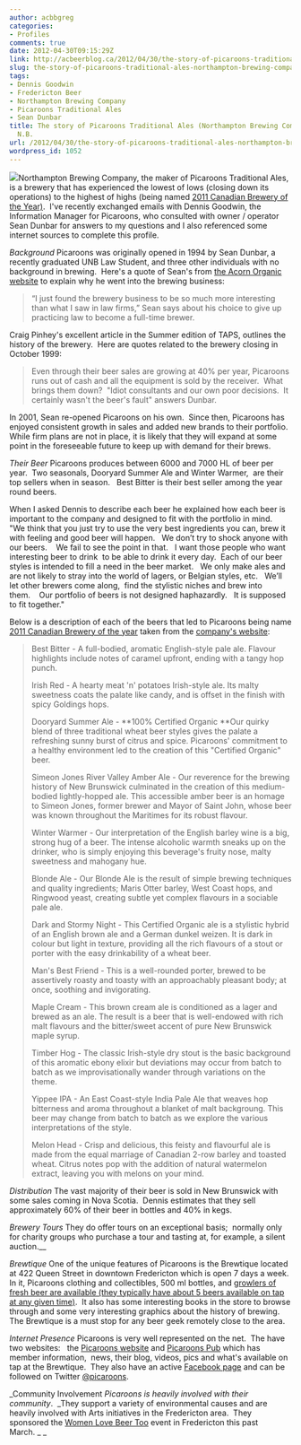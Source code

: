 ```yaml
---
author: acbbgreg
categories:
- Profiles
comments: true
date: 2012-04-30T09:15:29Z
link: http://acbeerblog.ca/2012/04/30/the-story-of-picaroons-traditional-ales-northampton-brewing-company-fredericton-n-b/
slug: the-story-of-picaroons-traditional-ales-northampton-brewing-company-fredericton-n-b
tags:
- Dennis Goodwin
- Fredericton Beer
- Northampton Brewing Company
- Picaroons Traditional Ales
- Sean Dunbar
title: The story of Picaroons Traditional Ales (Northampton Brewing Company) - Fredericton,
  N.B.
url: /2012/04/30/the-story-of-picaroons-traditional-ales-northampton-brewing-company-fredericton-n-b/
wordpress_id: 1052
---
```


[![](http://acbeerblog.ca/wp-content/uploads/2012/04/picaroons_logo.jpg)](http://acbeerblog.ca/wp-content/uploads/2012/04/picaroons_logo.jpg)Northampton Brewing Company, the maker of Picaroons Traditional Ales,  is a brewery that has experienced the lowest of lows (closing down its operations) to the highest of highs (being named [2011 Canadian Brewery of the Year)](http://www.cbc.ca/news/canada/new-brunswick/story/2011/09/12/nb-picaroons-award-120.htmlhttp://).  I've recently exchanged emails with Dennis Goodwin, the Information Manager for Picaroons, who consulted with owner / operator Sean Dunbar for answers to my questions and I also referenced some internet sources to complete this profile.

_Background_
Picaroons was originally opened in 1994 by Sean Dunbar, a recently graduated UNB Law Student, and three other individuals with no background in brewing.  Here's a quote of Sean's from [the Acorn Organic website](http://www.acornorganic.org/farmers/Picaroons.html) to explain why he went into the brewing business:


<blockquote>“I just found the brewery business to be so much more interesting than what I saw in law firms,” Sean says about his choice to give up practicing law to become a full-time brewer.</blockquote>


Craig Pinhey's excellent article in the Summer edition of TAPS, outlines the history of the brewery.  Here are quotes related to the brewery closing in October 1999:


<blockquote>Even through their beer sales are growing at 40% per year, Picaroons runs out of cash and all the equipment is sold by the receiver.  What brings them down?  "Idiot consultants and our own poor decisions.  It certainly wasn't the beer's fault" answers Dunbar.</blockquote>


In 2001, Sean re-opened Picaroons on his own.  Since then, Picaroons has enjoyed consistent growth in sales and added new brands to their portfolio.  While firm plans are not in place, it is likely that they will expand at some point in the foreseeable future to keep up with demand for their brews.

_Their Beer_
Picaroons produces between 6000 and 7000 HL of beer per year.  Two seasonals, Dooryard Summer Ale and Winter Warmer,  are their top sellers when in season.   Best Bitter is their best seller among the year round beers.

When I asked Dennis to describe each beer he explained how each beer is important to the company and designed to fit with the portfolio in mind.  "We think that you just try to use the very best ingredients you can, brew it with feeling and good beer will happen.   We don’t try to shock anyone with our beers.    We fail to see the point in that.   I want those people who want interesting beer to drink  to be able to drink it every day.  Each of our beer styles is intended to fill a need in the beer market.   We only make ales and are not likely to stray into the world of lagers, or Belgian styles, etc.   We’ll let other brewers come along,  find the stylistic niches and brew into them.    Our portfolio of beers is not designed haphazardly.   It is supposed to fit together."

Below is a description of each of the beers that led to Picaroons being name [2011 Canadian Brewery of the year](http://www.canadianbrewingawards.com/?page_id=89) taken from the [company's website](http://www.picaroons.ca/index.asp#):


<blockquote>Best Bitter - A full-bodied, aromatic English-style pale ale. Flavour highlights include notes of caramel upfront, ending with a tangy hop punch.

Irish Red - A hearty meat 'n' potatoes Irish-style ale. Its malty sweetness coats the palate like candy, and is offset in the finish with spicy Goldings hops.

Dooryard Summer Ale - **100% Certified Organic **Our quirky blend of three traditional wheat beer styles gives the palate a refreshing sunny burst of citrus and spice. Picaroons' commitment to a healthy environment led to the creation of this "Certified Organic" beer.

Simeon Jones River Valley Amber Ale - Our reverence for the brewing history of New Brunswick culminated in the creation of this medium-bodied lightly-hopped ale. This accessible amber beer is an homage to Simeon Jones, former brewer and Mayor of Saint John, whose beer was known throughout the Maritimes for its robust flavour.

Winter Warmer - Our interpretation of the English barley wine is a big, strong hug of a beer. The intense alcoholic warmth sneaks up on the drinker, who is simply enjoying this beverage's fruity nose, malty sweetness and mahogany hue.

Blonde Ale - Our Blonde Ale is the result of simple brewing techniques and quality ingredients; Maris Otter barley, West Coast hops, and Ringwood yeast, creating subtle yet complex flavours in a sociable pale ale.

Dark and Stormy Night - This Certified Organic ale is a stylistic hybrid of an English brown ale and a German dunkel weizen. It is dark in colour but light in texture, providing all the rich flavours of a stout or porter with the easy drinkability of a wheat beer.

Man's Best Friend - This is a well-rounded porter, brewed to be assertively roasty and toasty with an approachably pleasant body; at once, soothing and invigorating.

Maple Cream - This brown cream ale is conditioned as a lager and brewed as an ale. The result is a beer that is well-endowed with rich malt flavours and the bitter/sweet accent of pure New Brunswick maple syrup.

Timber Hog - The classic Irish-style dry stout is the basic background of this aromatic ebony elixir but deviations may occur from batch to batch as we improvisationally wander through variations on the theme.

Yippee IPA - An East Coast-style India Pale Ale that weaves hop bitterness and aroma throughout a blanket of malt backgroung. This beer may change from batch to batch as we explore the various interpretations of the style.

Melon Head - Crisp and delicious, this feisty and flavourful ale is made from the equal marriage of Canadian 2-row barley and toasted wheat. Citrus notes pop with the addition of natural watermelon extract, leaving you with melons on your mind.</blockquote>


_Distribution_
The vast majority of their beer is sold in New Brunswick with some sales coming in Nova Scotia.  Dennis estimates that they sell approximately 60% of their beer in bottles and 40% in kegs.

_Brewery Tours_
They do offer tours on an exceptional basis;  normally only for charity groups who purchase a tour and tasting at, for example, a silent auction.__

_Brewtique_
One of the unique features of Picaroons is the Brewtique located at 422 Queen Street in downtown Fredericton which is open 7 days a week.  In it, Picaroons clothing and collectibles, 500 ml bottles, and [growlers of fresh beer are available (they typically have about 5 beers available on tap at any given time)](http://www.picaroonspub.com/profiles/blogs/brewtique-tap-listing-1).  It also has some interesting books in the store to browse through and some very interesting graphics about the history of brewing.  The Brewtique is a must stop for any beer geek remotely close to the area.

_Internet Presence_
Picaroons is very well represented on the net.  The have two websites:   the [Picaroons website](http://www.picaroons.ca/index.asp) and [Picaroons Pub](http://www.picaroonspub.com/) which has member information,  news, their blog, videos, pics and what's available on tap at the Brewtique.  They also have an active [Facebook page](http://www.facebook.com/picaroons) and can be followed on Twitter [@picaroons](https://twitter.com/#%21/picaroons).

_Community Involvement
_Picaroons is heavily involved with their community_.  _They support a variety of environmental causes and are heavily involved with Arts initiatives in the Fredericton area.  They sponsored the [Women Love Beer Too](http://atlanticcanadabeerblog.wordpress.com/2012/02/16/picaroons-presents-ladies-love-beer-too-event-in-fredericton-march-8th/) event in Fredericton this past March. _
_
